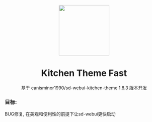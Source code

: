 <a name="readme-top"></a>

<div align="center">

<img width="160" src="https://gw.alipayobjects.com/mdn/rms_7d1485/afts/img/A*XDYxSJXBjjwAAAAAAAAAAAAAARQnAQ">

<h1 align="center">Kitchen Theme Fast</h1>

基于 canisminor1990/sd-webui-kitchen-theme 1.8.3 版本开发

</div>

<h3>目标:</h3>

BUG修复, 在美观和便利性的前提下让sd-webui更快启动
